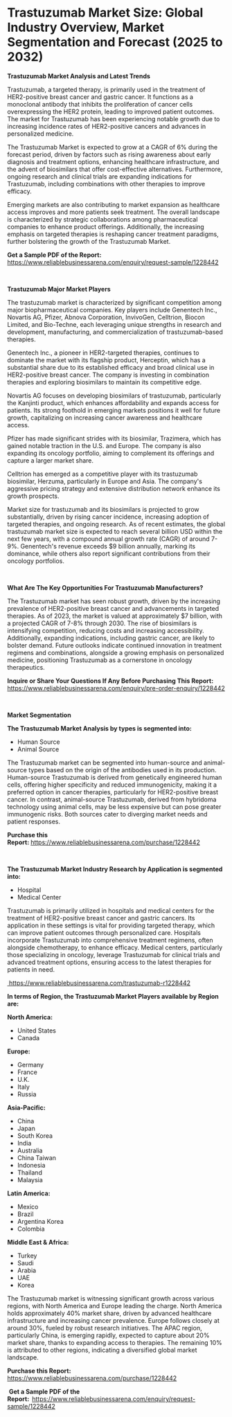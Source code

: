 <p><h1>Trastuzumab Market Size: Global Industry Overview, Market Segmentation and Forecast (2025 to 2032)</h1></p><p><strong>Trastuzumab Market Analysis and Latest Trends</strong></p>
<p><p>Trastuzumab, a targeted therapy, is primarily used in the treatment of HER2-positive breast cancer and gastric cancer. It functions as a monoclonal antibody that inhibits the proliferation of cancer cells overexpressing the HER2 protein, leading to improved patient outcomes. The market for Trastuzumab has been experiencing notable growth due to increasing incidence rates of HER2-positive cancers and advances in personalized medicine.</p><p>The Trastuzumab Market is expected to grow at a CAGR of 6% during the forecast period, driven by factors such as rising awareness about early diagnosis and treatment options, enhancing healthcare infrastructure, and the advent of biosimilars that offer cost-effective alternatives. Furthermore, ongoing research and clinical trials are expanding indications for Trastuzumab, including combinations with other therapies to improve efficacy.</p><p>Emerging markets are also contributing to market expansion as healthcare access improves and more patients seek treatment. The overall landscape is characterized by strategic collaborations among pharmaceutical companies to enhance product offerings. Additionally, the increasing emphasis on targeted therapies is reshaping cancer treatment paradigms, further bolstering the growth of the Trastuzumab Market.</p></p>
<p><strong>Get a Sample PDF of the Report:&nbsp;</strong> <a href="https://www.reliablebusinessarena.com/enquiry/request-sample/1228442?utm_campaign=3276&utm_medium=2&utm_source=Github&utm_content=ia&utm_term=19042025&utm_id=trastuzumab">https://www.reliablebusinessarena.com/enquiry/request-sample/1228442</a></p>
<p>&nbsp;</p>
<p><strong>Trastuzumab Major Market Players</strong></p>
<p><p>The trastuzumab market is characterized by significant competition among major biopharmaceutical companies. Key players include Genentech Inc., Novartis AG, Pfizer, Abnova Corporation, InvivoGen, Celltrion, Biocon Limited, and Bio-Techne, each leveraging unique strengths in research and development, manufacturing, and commercialization of trastuzumab-based therapies.</p><p>Genentech Inc., a pioneer in HER2-targeted therapies, continues to dominate the market with its flagship product, Herceptin, which has a substantial share due to its established efficacy and broad clinical use in HER2-positive breast cancer. The company is investing in combination therapies and exploring biosimilars to maintain its competitive edge.</p><p>Novartis AG focuses on developing biosimilars of trastuzumab, particularly the Kanjinti product, which enhances affordability and expands access for patients. Its strong foothold in emerging markets positions it well for future growth, capitalizing on increasing cancer awareness and healthcare access.</p><p>Pfizer has made significant strides with its biosimilar, Trazimera, which has gained notable traction in the U.S. and Europe. The company is also expanding its oncology portfolio, aiming to complement its offerings and capture a larger market share.</p><p>Celltrion has emerged as a competitive player with its trastuzumab biosimilar, Herzuma, particularly in Europe and Asia. The company's aggressive pricing strategy and extensive distribution network enhance its growth prospects.</p><p>Market size for trastuzumab and its biosimilars is projected to grow substantially, driven by rising cancer incidence, increasing adoption of targeted therapies, and ongoing research. As of recent estimates, the global trastuzumab market size is expected to reach several billion USD within the next few years, with a compound annual growth rate (CAGR) of around 7-9%. Genentech's revenue exceeds $9 billion annually, marking its dominance, while others also report significant contributions from their oncology portfolios.</p></p>
<p>&nbsp;</p>
<p><strong>What Are The Key Opportunities For Trastuzumab Manufacturers?</strong></p>
<p><p>The Trastuzumab market has seen robust growth, driven by the increasing prevalence of HER2-positive breast cancer and advancements in targeted therapies. As of 2023, the market is valued at approximately $7 billion, with a projected CAGR of 7-8% through 2030. The rise of biosimilars is intensifying competition, reducing costs and increasing accessibility. Additionally, expanding indications, including gastric cancer, are likely to bolster demand. Future outlooks indicate continued innovation in treatment regimens and combinations, alongside a growing emphasis on personalized medicine, positioning Trastuzumab as a cornerstone in oncology therapeutics.</p></p>
<p><strong>Inquire or Share Your Questions If Any Before Purchasing This Report:</strong> <a href="https://www.reliablebusinessarena.com/enquiry/pre-order-enquiry/1228442?utm_campaign=3276&utm_medium=2&utm_source=Github&utm_content=ia&utm_term=19042025&utm_id=trastuzumab">https://www.reliablebusinessarena.com/enquiry/pre-order-enquiry/1228442</a></p>
<p>&nbsp;</p>
<p><strong>Market Segmentation</strong></p>
<p><strong>The Trastuzumab Market Analysis by types is segmented into:</strong></p>
<p><ul><li>Human Source</li><li>Animal Source</li></ul></p>
<p><p>The Trastuzumab market can be segmented into human-source and animal-source types based on the origin of the antibodies used in its production. Human-source Trastuzumab is derived from genetically engineered human cells, offering higher specificity and reduced immunogenicity, making it a preferred option in cancer therapies, particularly for HER2-positive breast cancer. In contrast, animal-source Trastuzumab, derived from hybridoma technology using animal cells, may be less expensive but can pose greater immunogenic risks. Both sources cater to diverging market needs and patient responses.</p></p>
<p><strong>Purchase this Report:&nbsp;</strong><a href="https://www.reliablebusinessarena.com/purchase/1228442?utm_campaign=3276&utm_medium=2&utm_source=Github&utm_content=ia&utm_term=19042025&utm_id=trastuzumab">https://www.reliablebusinessarena.com/purchase/1228442</a></p>
<p>&nbsp;</p>
<p><strong>The Trastuzumab Market Industry Research by Application is segmented into:</strong></p>
<p><ul><li>Hospital</li><li>Medical Center</li></ul></p>
<p><p>Trastuzumab is primarily utilized in hospitals and medical centers for the treatment of HER2-positive breast cancer and gastric cancers. Its application in these settings is vital for providing targeted therapy, which can improve patient outcomes through personalized care. Hospitals incorporate Trastuzumab into comprehensive treatment regimens, often alongside chemotherapy, to enhance efficacy. Medical centers, particularly those specializing in oncology, leverage Trastuzumab for clinical trials and advanced treatment options, ensuring access to the latest therapies for patients in need.</p></p>
<p><a href="https://www.reliablebusinessarena.com/trastuzumab-r1228442?utm_campaign=3276&utm_medium=2&utm_source=Github&utm_content=ia&utm_term=19042025&utm_id=trastuzumab">&nbsp;https://www.reliablebusinessarena.com/trastuzumab-r1228442</a></p>
<p><strong>In terms of Region, the Trastuzumab Market Players available by Region are:</strong></p>
<p>
    <p> <strong> North America: </strong>
        <ul>
            <li>United States</li>
            <li>Canada</li>
        </ul>
        </p> 
    <p> <strong> Europe: </strong>
        <ul>
            <li>Germany</li>
            <li>France</li>
            <li>U.K.</li>
            <li>Italy</li>
            <li>Russia</li>
        </ul>
        </p> 
    <p> <strong> Asia-Pacific: </strong>
        <ul>
            <li>China</li>
            <li>Japan</li>
            <li>South Korea</li>
            <li>India</li>
            <li>Australia</li>
            <li>China Taiwan</li>
            <li>Indonesia</li>
            <li>Thailand</li>
            <li>Malaysia</li>
        </ul>
        </p> 
    <p> <strong> Latin America: </strong>
        <ul>
            <li>Mexico</li>
            <li>Brazil</li>
            <li>Argentina Korea</li>
            <li>Colombia</li>
        </ul>
        </p> 
    <p> <strong> Middle East & Africa: </strong>
        <ul>
            <li>Turkey</li>
            <li>Saudi</li>
            <li>Arabia</li>
            <li>UAE</li>
            <li>Korea</li>
        </ul>
    </p>
    </p>
<p><p>The Trastuzumab market is witnessing significant growth across various regions, with North America and Europe leading the charge. North America holds approximately 40% market share, driven by advanced healthcare infrastructure and increasing cancer prevalence. Europe follows closely at around 30%, fueled by robust research initiatives. The APAC region, particularly China, is emerging rapidly, expected to capture about 20% market share, thanks to expanding access to therapies. The remaining 10% is attributed to other regions, indicating a diversified global market landscape.</p></p>
<p><strong>Purchase this Report: </strong><a href="https://www.reliablebusinessarena.com/purchase/1228442?utm_campaign=3276&utm_medium=2&utm_source=Github&utm_content=ia&utm_term=19042025&utm_id=trastuzumab">https://www.reliablebusinessarena.com/purchase/1228442</a></p>
<p>&nbsp;<strong>Get a Sample PDF of the Report:&nbsp;&nbsp;</strong><a href="https://www.reliablebusinessarena.com/enquiry/request-sample/1228442?utm_campaign=3276&utm_medium=2&utm_source=Github&utm_content=ia&utm_term=19042025&utm_id=trastuzumab">https://www.reliablebusinessarena.com/enquiry/request-sample/1228442</a></p>
<p><strong></strong></p>
<p><p></p><p></p><p></p></p>